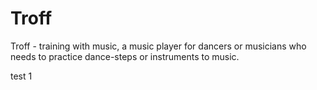 Troff
=====

Troff - training with music, a music player for dancers or musicians
who needs to practice dance-steps or instruments to music.

test 1
